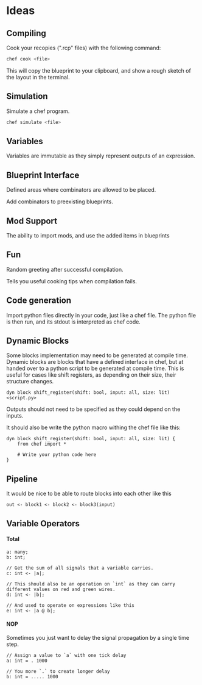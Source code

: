 # Ideas

## Compiling
Cook your recopies (".rcp" files) with the following command:
```bash
chef cook <file>
```
This will copy the blueprint to your clipboard, and show a rough sketch of the layout in the terminal.

## Simulation
Simulate a chef program.
```bash
chef simulate <file>
```

## Variables
Variables are immutable as they simply represent outputs of an expression.

## Blueprint Interface
Defined areas where combinators are allowed to be placed.

Add combinators to preexisting blueprints.

## Mod Support
The ability to import mods, and use the added items in blueprints

## Fun
Random greeting after successful compilation.

Tells you useful cooking tips when compilation fails.

## Code generation
Import python files directly in your code, just like a chef file. The python file is then run, and its stdout is interpreted as chef code.

## Dynamic Blocks
Some blocks implementation may need to be generated at compile time. Dynamic blocks are blocks that have a defined interface in chef, but at handed over to a python script to be generated at compile time. This is useful for cases like shift registers, as depending on their size, their structure changes.

```
dyn block shift_register(shift: bool, input: all, size: lit) <script.py> 
```

Outputs should not need to be specified as they could depend on the inputs.

It should also be write the python macro withing the chef file like this:

```
dyn block shift_register(shift: bool, input: all, size: lit) {
    from chef import *

    # Write your python code here
}
```
## Pipeline
It would be nice to be able to route blocks into each other like this
```
out <- block1 <- block2 <- block3(input)
```

## Variable Operators

#### Total
```
a: many;
b: int;

// Get the sum of all signals that a variable carries.
c: int <- |a|;

// This should also be an operation on `int` as they can carry different values on red and green wires.
d: int <- |b|;

// And used to operate on expressions like this
e: int <- |a @ b|;
```


#### NOP
Sometimes you just want to delay the signal propagation by a single time step.
```
// Assign a value to `a` with one tick delay
a: int = . 1000

// You more `.` to create longer delay
b: int = ..... 1000
```
